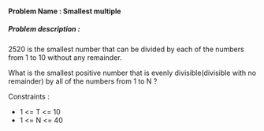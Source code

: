 #### Problem Name : Smallest multiple

##### Problem description :

2520 is the smallest number that can be divided by each of the numbers from 1 to 10 without any remainder.

What is the smallest positive number that is evenly divisible(divisible with no remainder) by all of the numbers from 1 to N ?

Constraints :

- 1 <= T <= 10
- 1 <= N <= 40
